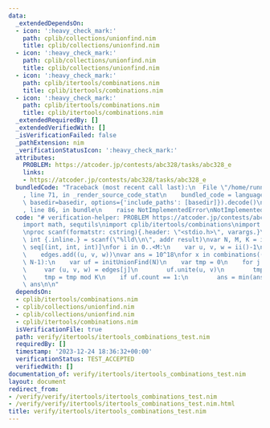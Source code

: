 ```yaml
---
data:
  _extendedDependsOn:
  - icon: ':heavy_check_mark:'
    path: cplib/collections/unionfind.nim
    title: cplib/collections/unionfind.nim
  - icon: ':heavy_check_mark:'
    path: cplib/collections/unionfind.nim
    title: cplib/collections/unionfind.nim
  - icon: ':heavy_check_mark:'
    path: cplib/itertools/combinations.nim
    title: cplib/itertools/combinations.nim
  - icon: ':heavy_check_mark:'
    path: cplib/itertools/combinations.nim
    title: cplib/itertools/combinations.nim
  _extendedRequiredBy: []
  _extendedVerifiedWith: []
  _isVerificationFailed: false
  _pathExtension: nim
  _verificationStatusIcon: ':heavy_check_mark:'
  attributes:
    PROBLEM: https://atcoder.jp/contests/abc328/tasks/abc328_e
    links:
    - https://atcoder.jp/contests/abc328/tasks/abc328_e
  bundledCode: "Traceback (most recent call last):\n  File \"/home/runner/.local/lib/python3.10/site-packages/onlinejudge_verify/documentation/build.py\"\
    , line 71, in _render_source_code_stat\n    bundled_code = language.bundle(stat.path,\
    \ basedir=basedir, options={'include_paths': [basedir]}).decode()\n  File \"/home/runner/.local/lib/python3.10/site-packages/onlinejudge_verify/languages/nim.py\"\
    , line 86, in bundle\n    raise NotImplementedError\nNotImplementedError\n"
  code: "# verification-helper: PROBLEM https://atcoder.jp/contests/abc328/tasks/abc328_e\n\
    import math, sequtils\nimport cplib/itertools/combinations\nimport cplib/collections/unionfind\n\
    \nproc scanf(formatstr: cstring){.header: \"<stdio.h>\", varargs.}\nproc ii():\
    \ int {.inline.} = scanf(\"%lld\\n\", addr result)\nvar N, M, K = ii()\nvar edges:\
    \ seq[(int, int, int)]\nfor i in 0..<M:\n    var u, v, w = ii()-1\n    w += 1\n\
    \    edges.add((u, v, w))\nvar ans = 10^18\nfor x in combinations((0..<M).toseq,\
    \ N-1):\n    var uf = initUnionFind(N)\n    var tmp = 0\n    for j in x:\n   \
    \     var (u, v, w) = edges[j]\n        uf.unite(u, v)\n        tmp += w\n   \
    \     tmp = tmp mod K\n    if uf.count == 1:\n        ans = min(ans, tmp)\necho\
    \ ans\n\n"
  dependsOn:
  - cplib/itertools/combinations.nim
  - cplib/collections/unionfind.nim
  - cplib/collections/unionfind.nim
  - cplib/itertools/combinations.nim
  isVerificationFile: true
  path: verify/itertools/itertools_combinations_test.nim
  requiredBy: []
  timestamp: '2023-12-24 18:36:32+00:00'
  verificationStatus: TEST_ACCEPTED
  verifiedWith: []
documentation_of: verify/itertools/itertools_combinations_test.nim
layout: document
redirect_from:
- /verify/verify/itertools/itertools_combinations_test.nim
- /verify/verify/itertools/itertools_combinations_test.nim.html
title: verify/itertools/itertools_combinations_test.nim
---
```

